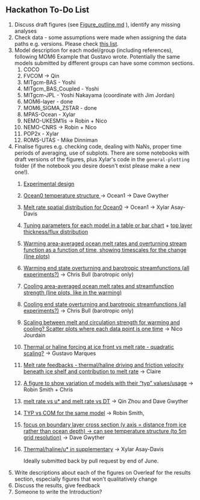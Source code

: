 ## Hackathon To-Do List

1. Discuss draft figures (see [Figure_outline.md](https://github.com/misomip/isomip-plus/blob/main/Figure_outline.md) ), identify any missing analyses
2. Check data - some assumptions were made when assigning the data paths e.g. versions. Please check [this list](https://github.com/misomip/isomip-plus/blob/main/notebooks/file-pointers/DataInformation.md). 
3. Model description for each model/group (including references), following MOM6 Example that Gustavo wrote. Potentially the same models submitted by different groups can have some common sections.
    1. COCO
    2. FVCOM -> Qin
    3. MITgcm-BAS - Yoshi
    4. MITgcm_BAS_Coupled - Yoshi
    5. MITgcm-JPL - Yoshi Nakayama (coordinate with Jim Jordan)
    6. MOM6-layer - done
    7. MOM6_SIGMA_ZSTAR - done
    8. MPAS-Ocean - Xylar
    9. NEMO-UKESM1is -> Robin + Nico
    10. NEMO-CNRS -> Robin + Nico
    11. POP2x - Xylar
    12. ROMS-UTAS - Mike Dinniman
4. Finalise figures e.g. checking code, dealing with NaNs, proper time periods of averaging, use of subplots. There are some notebooks with draft versions of the figures, plus Xylar's code in the `general-plotting` folder (if the notebook you desire doesn't exist please make a new one!).
    1. [Experimental design](https://github.com/misomip/isomip-plus/issues/2)
    2. [Ocean0 temperature structure ](https://github.com/misomip/isomip-plus/issues/12) -> Ocean1 -> Dave Gwyther
    3. [Melt rate spatial distribution for Ocean0](https://github.com/misomip/isomip-plus/issues/3) -> Ocean1 -> Xylar Asay-Davis
    4. [Tuning parameters for each model in a table or bar chart](https://github.com/misomip/isomip-plus/issues/4) + [top layer thickness/flux distribution](https://github.com/misomip/isomip-plus/issues/11)
    5. [Warming area-averaged ocean melt rates and overturning stream function as a function of time, showing timescales for the change (line plots)](https://github.com/misomip/isomip-plus/issues/5)
    6. [Warming end state overturning and barotropic streamfunctions (all experiments?)](https://github.com/misomip/isomip-plus/issues/6) -> Chris Bull (barotropic only)
    7. [Cooling area-averaged ocean melt rates and streamfunction strength (line plots, like in the warming)](https://github.com/misomip/isomip-plus/issues/5)
    8. [Cooling end state overturning and barotropic streamfunctions (all experiments?)](https://github.com/misomip/isomip-plus/issues/6) -> Chris Bull (barotropic only)
    9. [Scaling between melt and circulation strength for warming and cooling? Scatter plots where each data point is one time](https://github.com/misomip/isomip-plus/issues/7) -> Nico Jourdain
    10. [Thermal or haline forcing at ice front vs melt rate - quadratic scaling?](https://github.com/misomip/isomip-plus/issues/8) -> Gustavo Marques
    11. [Melt rate feedbacks - thermal/haline driving and friction velocity beneath ice shelf and contribution to melt rate](https://github.com/misomip/isomip-plus/issues/9) -> Claire 
    12. [A figure to show variation of models with their “typ” values/usage](https://github.com/misomip/isomip-plus/issues/10) -> Robin Smith + Chris
  
    13. [melt rate vs u* and melt rate vs DT](https://github.com/misomip/isomip-plus/issues/15) -> Qin Zhou and Dave Gwyther
    14. [TYP vs COM for the same model](https://github.com/misomip/isomip-plus/issues/16) -> Robin Smith,
    15. [focus on boundary layer cross section (y axis = distance from ice rather than ocean depth) -> can see temperature structure (to 5m grid resolution)](https://github.com/misomip/isomip-plus/issues/17) -> Dave Gwyther
    16. [Thermal/haline/u* in supplementary](https://github.com/misomip/isomip-plus/issues/18) -> Xylar Asay-Davis
  
        Ideally submitted back by pull request by end of June.
6. Write descriptions about each of the figures on Overleaf for the results section, especially figures that won't qualitatively change
7. Discuss the results, give feedback
8. Someone to write the Introduction?
